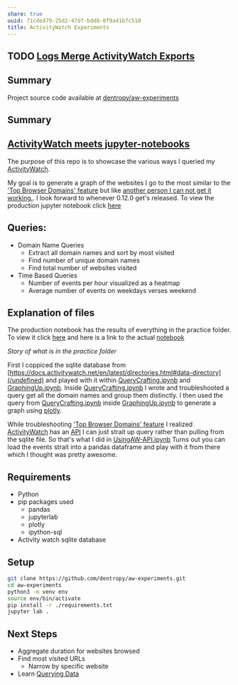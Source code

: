 ```yaml
---
share: true
uuid: 71cde479-25d2-47df-bdd8-0f9a41b7c510
title: ActivityWatch Experiments
---
```

## TODO [Logs Merge ActivityWatch Exports](/undefined)

## Summary 

Project source code available at  [dentropy/aw-experiments](https://github.com/dentropy/aw-experiments)

## Summary 
## [ActivityWatch meets jupyter-notebooks](https://github.com/dentropy/aw-experiments)


The purpose of this repo is to showcase the various ways I queried my [ActivityWatch](https://github.com/ActivityWatch/activitywatch).

My goal is to generate a graph of the websites I go to the most similar to the ['Top Browser Domains' feature](https://github.com/ActivityWatch/aw-webui/commit/8f443bc1e258c54f1838994e0f1f79e254d86d6a) but like [another person I can not get it working.](https://github.com/ActivityWatch/aw-webui/issues/357). I look forward to whenever 0.12.0 get's released. To view the production jupyter notebook click [here](https://nbviewer.org/github/dentropy/aw-experiments/blob/main/Production.ipynb)

## Queries:

* Domain Name Queries
  * Extract all domain names and sort by most visited
  * Find number of unique domain names
  * Find total number of websites visited
* Time Based Queries
  * Number of events per hour visualized as a heatmap
  * Average number of events on weekdays verses weekend

## Explanation of files

The production notebook has the results of everything in the practice folder. To view it click [here](https://nbviewer.org/github/dentropy/aw-experiments/blob/main/Production.ipynb) and here is a link to the actual [notebook](https://github.com/dentropy/aw-experiments/blob/main/Production.ipynb)

*Story of what is in the practice folder*

First I coppiced the sqlite database from [https://docs.activitywatch.net/en/latest/directories.html#data-directory](/undefined) and played with it within [QueryCrafting.ipynb](https://github.com/dentropy/aw-experiments/blob/main/practice/QueryCrafting.ipynb) and [GraphingUp.ipynb](https://github.com/dentropy/aw-experiments/blob/main/practice/GraphingUp.ipynb). Inside [QueryCrafting.ipynb](https://github.com/dentropy/aw-experiments/blob/main/practice/QueryCrafting.ipynb) I wrote and troubleshooted a query get all the domain names and group them distinctly. I then used the query from [QueryCrafting.ipynb](/undefined) inside [GraphingUp.ipynb](https://github.com/dentropy/aw-experiments/blob/main/practice/QueryCrafting.ipynb) to generate a graph using [plotly](https://plotly.com/python/bar-charts/).

While troubleshooting ['Top Browser Domains' feature](https://github.com/ActivityWatch/aw-webui/commit/8f443bc1e258c54f1838994e0f1f79e254d86d6a) I realized [ActivityWatch](https://github.com/ActivityWatch/activitywatch) has an [API](https://docs.activitywatch.net/en/stable/api.html) I can just strait up query rather than pulling from the sqlite file. So that's what I did in [UsingAW-API.ipynb](https://github.com/dentropy/aw-experiments/blob/main/practice/UsingAW-API.ipynb) Turns out you can load the events strait into a pandas dataframe and play with it from there which I thought was pretty awesome.

## Requirements

* Python
* pip packages used
  * pandas
  * jupyterlab
  * plotly
  * ipython-sql
* Activity watch sqlite database

## Setup

``` bash
git clone https://github.com/dentropy/aw-experiments.git
cd aw-experiments
python3 -m venv env
source env/bin/activate
pip install -r ./requirements.txt
jupyter lab .
```

## Next Steps

* Aggregate duration for websites browsed
* Find most visited URLs
  * Narrow by specific website
* Learn [Querying Data](https://docs.activitywatch.net/en/latest/examples/querying-data.html)